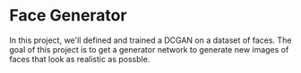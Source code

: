 # Face Generator

In this project, we'll defined and trained a DCGAN on a dataset of faces. The goal of this project is to get a generator network to generate new images of faces that look as realistic as possble.